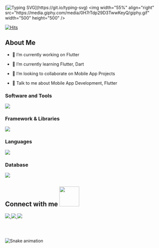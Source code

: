 

[![Typing SVG](https://readme-typing-svg.herokuapp.com?color=%2300F7EF&size=27&duration=6000&vCenter=true&lines=Flutter+Developer..;Follow+the+white+rabbit.)](https://git.io/typing-svg)
<img width="55%" align="right" src="https://media.giphy.com/media/0H7rTdp29D3TwwKeyQ/giphy.gif" width="500" height="500" />


[![Hits](https://hits.seeyoufarm.com/api/count/incr/badge.svg?url=https%3A%2F%2Fgithub.com%2Fecembostancioglu&count_bg=%2300F7EF&title_bg=%23555555&icon=flutter.svg&icon_color=%2300F7EF&title=Visitors&edge_flat=false)](https://hits.seeyoufarm.com)


<h2> About Me</h2>


- 🔭 I’m currently working on Flutter

- 🌱 I’m currently learning Flutter, Dart

- 👯 I’m looking to collaborate on Mobile App Projects

- 💬 Talk to me about Mobile App Development, Flutter


<h3 align="left">Software and Tools</h3>
<p align="left">
  <a href="https://skillicons.dev">
    <img src="https://skillicons.dev/icons?i=androidstudio,idea,git,postman,stackoverflow,vscode" />
  </a>
</p>

<h3 align="left">Framework & Libraries</h3>
<p align="left">
  <a href="https://skillicons.dev">
    <img src="https://skillicons.dev/icons?i=flutter" />
  </a>
</p>

<h3 align="left">Languages</h3>
<p align="left">
  <a href="https://skillicons.dev">
    <img src="https://skillicons.dev/icons?i=dart,python" />
  </a>
</p>



<h3 align="left">Database</h3>
<p align="left">
  <a href="https://skillicons.dev">
    <img src="https://skillicons.dev/icons?i=firebase,mysql" />
  </a>
</p>
   



<h2> Connect with me <img src='https://raw.githubusercontent.com/ShahriarShafin/ShahriarShafin/main/Assets/handshake.gif' width="65px" height="65px"> </h2>

<p align="left">
  <a href="https://www.linkedin.com/in/ecembostancioglu">
    <img src="https://skillicons.dev/icons?i=linkedin" />
  </a>
    <a href="https://www.twitter.com/ecemsb">
    <img src="https://skillicons.dev/icons?i=twitter" />
  </a>
  <a href="https://www.github.com/ecembostancioglu">
    <img src="https://skillicons.dev/icons?i=github" />
  </a>
  
</p>

</br>
</br>


![Snake animation](https://svgshare.com/i/_CU.svg)

<br>
